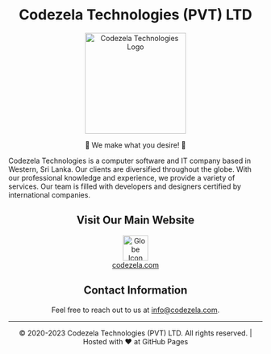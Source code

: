 <h1 align="center">Codezela Technologies (PVT) LTD</h1>

<p align="center">
  <img src="https://codezelat.github.io/files/logo-wide.png" alt="Codezela Technologies Logo" width="200">
</p>

<p align="center">🚀 We make what you desire! 💜</p>

<p>Codezela Technologies is a computer software and IT company based in Western, Sri Lanka. Our clients are diversified throughout the globe. With our professional knowledge and experience, we provide a variety of services. Our team is filled with developers and designers certified by international companies.</p>

<h2 align="center">Visit Our Main Website</h2>

<p align="center">
  <a href="https://codezela.com" target="_blank">
    <img src="https://codezelat.github.io/files/logo.png" alt="Globe Icon" width="50"><br>
    <span>codezela.com</span>
  </a>
</p>

<h2 align="center">Contact Information</h2>

<p align="center">Feel free to reach out to us at <a href="mailto:info@codezela.com">info@codezela.com</a>.</p>

<hr>

<p align="center">© 2020-2023 Codezela Technologies (PVT) LTD. All rights reserved. | Hosted with ❤️ at GitHub Pages</p>
